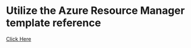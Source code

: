 # Utilize the Azure Resource Manager template reference

[Click Here](https://docs.microsoft.com/en-us/azure/templates/)